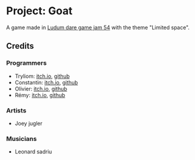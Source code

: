 # Project: Goat

A game made in [Ludum dare game jam 54](https://ldjam.com/events/ludum-dare/54) with the theme "Limited space".

## Credits

### Programmers

- Tryliom: [itch.io](https://tryliom.itch.io), [github](https://github.com/Tryliom)
- Constantin: [itch.io](https://cochta.itch.io), [github](https://github.com/Cochta)
- Olivier: [itch.io](https://chocolive.itch.io), [github](https://github.com/Chocolive24)
- Rémy: [itch.io](https://shibouille.itch.io), [github](https://github.com/remlamb)

### Artists

- Joey jugler

### Musicians

- Leonard sadriu
